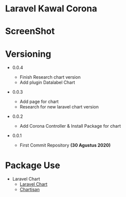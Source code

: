 # Laravel Kawal Corona

# ScreenShot

# Versioning

- 0.0.4
  - Finish Research chart version
  - Add plugin Datalabel Chart

- 0.0.3
   - Add page for chart
   - Research for new laravel chart version

- 0.0.2
  - Add Corona Controller & Install Package for chart

- 0.0.1
  - First Commit Repository __(30 Agustus 2020)__

# Package Use

- Laravel Chart
  - [Laravel Chart](https://charts.erik.cat/)
  - [Chartisan](https://chartisan.dev/)